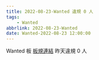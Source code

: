 ```yaml
---
title: 2022-08-23-Wanted 違規 0 人
tags:
    - Wanted
abbrlink: 2022-08-23-Wanted
date: Wanted-2022-08-23 12:00:00
---
```

Wanted 板 [板規連結](https://www.ptt.cc/bbs/Wanted/M.1608829773.A.D3B.html)
昨天違規 0 人
